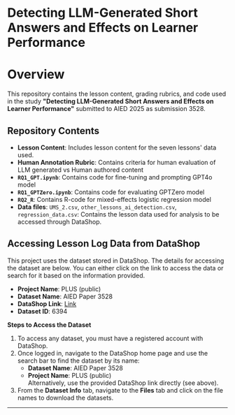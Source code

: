 # Detecting LLM-Generated Short Answers and Effects on Learner Performance

# Overview
This repository contains the lesson content, grading rubrics, and code used in the study **"Detecting LLM-Generated Short Answers and Effects on Learner Performance"** submitted to AIED 2025 as submission 3528.

## **Repository Contents**
- **Lesson Content**: Includes lesson content for the seven lessons' data used.  
- **Human Annotation Rubric**: Contains criteria for human evaluation of LLM generated vs Human authored content
- **`RQ1_GPT.ipynb`**: Contains code for fine-tuning and prompting GPT4o model
- **`RQ1_GPTZero.ipynb`**: Contains code for evaluating GPTZero model
- **`RQ2_R`**: Contains R-code for mixed-effects logistic regression model
- **Data files**: `UMS_2.csv`, `other_lessons_ai_detection.csv`, `regression_data.csv`: Contains the lesson data used for analysis to be accessed through DataShop.

## Accessing Lesson Log Data from DataShop  

This project uses the dataset stored in DataShop. The details for accessing the dataset are below. You can either click on the link to access the data or search for it based on the information provided.  

- **Project Name**: PLUS (public)  
- **Dataset Name**: AIED Paper 3528
- **DataShop Link**: [Link](https://pslcdatashop.web.cmu.edu/Files?datasetId=6394)  
- **Dataset ID**: 6394 

**Steps to Access the Dataset**  
1. To access any dataset, you must have a registered account with DataShop.  
2. Once logged in, navigate to the DataShop home page and use the search bar to find the dataset by its name:  
   - **Dataset Name**: AIED Paper 3528  
   - **Project Name**: PLUS (public)  
   Alternatively, use the provided DataShop link directly (see above).  
3. From the **Dataset Info** tab, navigate to the **Files** tab and click on the file names to download the datasets.  
---
